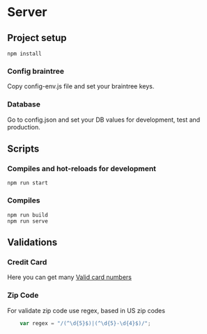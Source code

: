 # Server

## Project setup
```
npm install
```

### Config braintree

Copy config-env.js file and set your braintree keys.


### Database
Go to config.json and set your DB values for development, test and production.

## Scripts


### Compiles and hot-reloads for development
```
npm run start
```

### Compiles 
```
npm run build
npm run serve
```


## Validations

### Credit Card
Here you can get many [Valid card numbers](https://developers.braintreepayments.com/guides/credit-cards/testing-go-live/node)

### Zip Code
For validate zip code use regex, based in US zip codes
```javascript
    var regex = "/(^\d{5}$)|(^\d{5}-\d{4}$)/";
```
